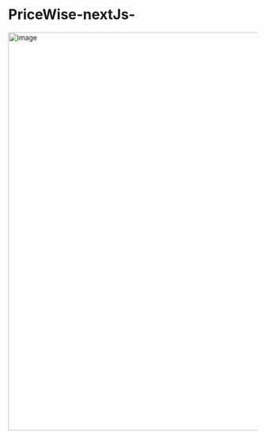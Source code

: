 # PriceWise-nextJs-

<img width="804" alt="image" src="https://github.com/s2ahil/PriceWise-nextJs-/assets/101473078/c89d1cf1-9fa2-48c6-90f7-29b430c579e5">
